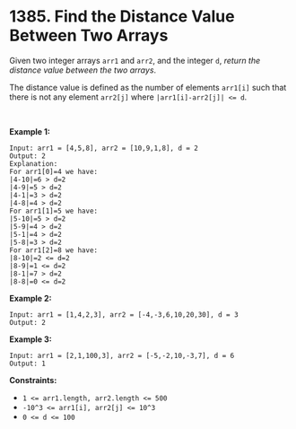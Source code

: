 # 1385. Find the Distance Value Between Two Arrays

Given two integer arrays `arr1` and `arr2`, and the integer `d`, _return the distance value between the two arrays_.

The distance value is defined as the number of elements `arr1[i]` such that there is not any element `arr2[j]` where `|arr1[i]-arr2[j]| <= d`.

<br/>

**Example 1:**

    Input: arr1 = [4,5,8], arr2 = [10,9,1,8], d = 2
    Output: 2
    Explanation:
    For arr1[0]=4 we have:
    |4-10|=6 > d=2
    |4-9|=5 > d=2
    |4-1|=3 > d=2
    |4-8|=4 > d=2
    For arr1[1]=5 we have:
    |5-10|=5 > d=2
    |5-9|=4 > d=2
    |5-1|=4 > d=2
    |5-8|=3 > d=2
    For arr1[2]=8 we have:
    |8-10|=2 <= d=2
    |8-9|=1 <= d=2
    |8-1|=7 > d=2
    |8-8|=0 <= d=2

**Example 2:**

    Input: arr1 = [1,4,2,3], arr2 = [-4,-3,6,10,20,30], d = 3
    Output: 2

**Example 3:**

    Input: arr1 = [2,1,100,3], arr2 = [-5,-2,10,-3,7], d = 6
    Output: 1

**Constraints:**

- `1 <= arr1.length, arr2.length <= 500`
- `-10^3 <= arr1[i], arr2[j] <= 10^3`
- `0 <= d <= 100`
